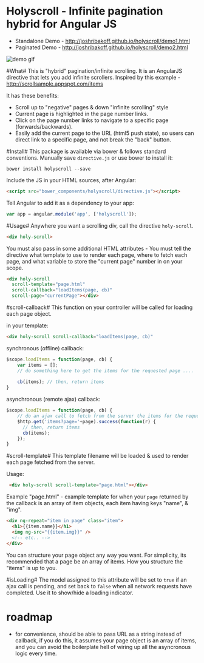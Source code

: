Holyscroll - Infinite pagination hybrid for Angular JS
==========
- Standalone Demo - http://joshribakoff.github.io/holyscroll/demo1.html
- Paginated Demo - http://joshribakoff.github.io/holyscroll/demo2.html

![demo gif](http://i.imgur.com/CMRofAh.gif)

#What#
This is "hybrid" pagination/infinite scrolling. It is an AngularJS directive that lets you add infinite scrollers. Inspired by this example - http://scrollsample.appspot.com/items

It has these benefits:
- Scroll up to "negative" pages & down "infinite scrolling" style
- Current page is highlighted in the page number links.
- Click on the page number links to navigate to a specific page (forwards/backwards).
- Easily add the current page to the URL (html5 push state), so users can direct link to a specific page, and not break the "back" button.

#Install#
This package is available via bower & follows standard conventions. Manually save `directive.js` or use bower to install it:

```
bower install holyscroll --save
```

Include the JS in your HTML sources, after Angular:
```html
<script src="bower_components/holyscroll/directive.js"></script>
```

Tell Angular to add it as a dependency to your app:
```js
var app = angular.module('app', ['holyscroll']);
```

#Usage#
Anywhere you want a scrolling div, call the directive `holy-scroll`. 
```html
<div holy-scroll>
```

You must also pass in some additional HTML attributes - You must tell the directive what template to use to render each page, where to fetch each page, and what variable to store the "current page" number in on your scope. 
```html
<div holy-scroll
  scroll-template="page.html" 
  scroll-callback="loadItems(page, cb)"
  scroll-page="currentPage"></div>
```


#scroll-callback#
This function on your controller will be called for loading each page object.

in your template: 
```html
<div holy-scroll scroll-callback="loadItems(page, cb)"
```

synchronous (offline) callback:
```js
$scope.loadItems = function(page, cb) {
    var items = [];
    // do something here to get the items for the requested page ....
    
    cb(items); // then, return items
}
```

asynchronous (remote ajax) callback:
```js
$scope.loadItems = function(page, cb) {
    // do an ajax call to fetch from the server the items for the requested page
    $http.get('items?page='+page).success(function(r) {
      // then, return items
      cb(items);
    });
}
```

#scroll-template#
This template filename will be loaded & used to render each page fetched from the server.

Usage:
```html
 <div holy-scroll scroll-template="page.html"></div>
 ```

Example "page.html" - example template for when your `page` returned by the callback is an array of item objects, each item having keys "name", & "img".
```html
<div ng-repeat="item in page" class="item">
  <h1>{{item.name}}</h1>
  <img ng-src="{{item.img}}" />
  <!-- etc.. -->
</div>
```

You can structure your page object any way you want. For simplicity, its recommended that a page be an array of items. How you structure the "items" is up to you.


#isLoading#
The model assigned to this attribute will be set to `true` if an ajax call is pending, and set back to `false` when all network requests have completed. Use it to show/hide a loading indicator.

# roadmap #
- for convenience, should be able to pass URL as a string instead of callback, if you do this, it assumes your page object is an array of items, and you can avoid the boilerplate hell of wiring up all the asyncronous logic every time.
